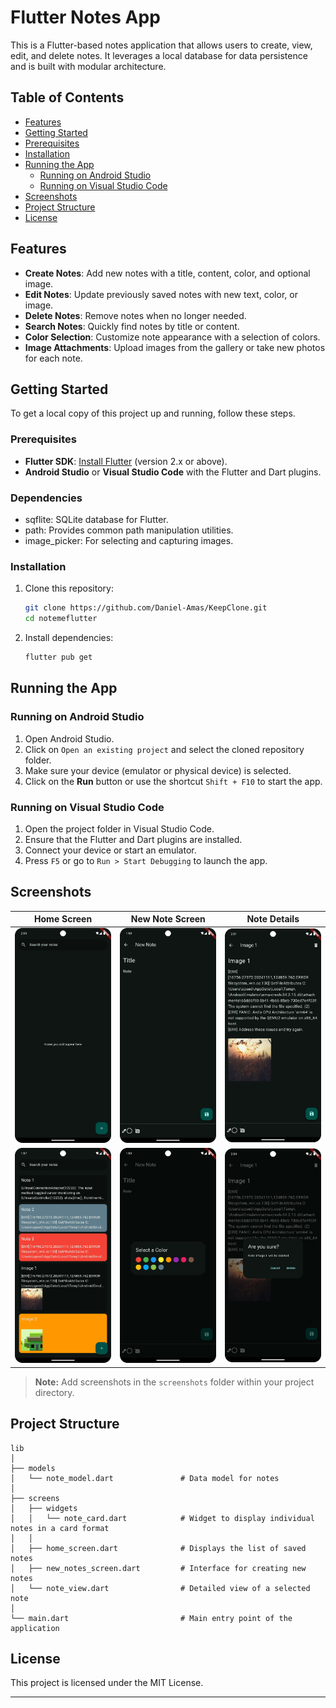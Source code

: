 # Flutter Notes App

This is a Flutter-based notes application that allows users to create, view, edit, and delete notes. It leverages a local database for data persistence and is built with modular architecture.

## Table of Contents

- [Features](#features)
- [Getting Started](#getting-started)
- [Prerequisites](#prerequisites)
- [Installation](#installation)
- [Running the App](#running-the-app)
  - [Running on Android Studio](#running-on-android-studio)
  - [Running on Visual Studio Code](#running-on-visual-studio-code)
- [Screenshots](#screenshots)
- [Project Structure](#project-structure)
- [License](#license)

## Features

- **Create Notes**: Add new notes with a title, content, color, and optional image.
- **Edit Notes**: Update previously saved notes with new text, color, or image.
- **Delete Notes**: Remove notes when no longer needed.
- **Search Notes**: Quickly find notes by title or content.
- **Color Selection**: Customize note appearance with a selection of colors.
- **Image Attachments**: Upload images from the gallery or take new photos for each note.

## Getting Started

To get a local copy of this project up and running, follow these steps.

### Prerequisites

- **Flutter SDK**: [Install Flutter](https://flutter.dev/docs/get-started/install) (version 2.x or above).
- **Android Studio** or **Visual Studio Code** with the Flutter and Dart plugins.

### Dependencies

-   sqflite: SQLite database for Flutter.
-   path: Provides common path manipulation utilities.
-   image_picker: For selecting and capturing images.

### Installation

1. Clone this repository:
   ```bash
   git clone https://github.com/Daniel-Amas/KeepClone.git
   cd notemeflutter
   ```

2. Install dependencies:
   ```bash
   flutter pub get
   ```

## Running the App

### Running on Android Studio

1. Open Android Studio.
2. Click on `Open an existing project` and select the cloned repository folder.
3. Make sure your device (emulator or physical device) is selected.
4. Click on the **Run** button or use the shortcut `Shift + F10` to start the app.

### Running on Visual Studio Code

1. Open the project folder in Visual Studio Code.
2. Ensure that the Flutter and Dart plugins are installed.
3. Connect your device or start an emulator.
4. Press `F5` or go to `Run > Start Debugging` to launch the app.

## Screenshots

| Home Screen       | New Note Screen      | Note Details       |
|-------------------|----------------------|--------------------|
| ![Home Screen (empty)](./screenshots/homescreen1.png) | ![New Note Screen ](./screenshots/new_note_screen1.png) | ![Note Details](./screenshots/note_detail.png) |
| ![Home Screen (populated)](./screenshots/homescreen2.png) | ![New Note Screen (color picker)](./screenshots/new_note_screen2.png) | ![Delete](./screenshots/delete.png) |

> **Note:** Add screenshots in the `screenshots` folder within your project directory.

## Project Structure

```
lib
│
├── models
│   └── note_model.dart               # Data model for notes
│
├── screens
│   ├── widgets
│   │   └── note_card.dart            # Widget to display individual notes in a card format
│   │
│   ├── home_screen.dart              # Displays the list of saved notes
│   ├── new_notes_screen.dart         # Interface for creating new notes
│   └── note_view.dart                # Detailed view of a selected note
│
└── main.dart                         # Main entry point of the application
```

## License

This project is licensed under the MIT License.

---
